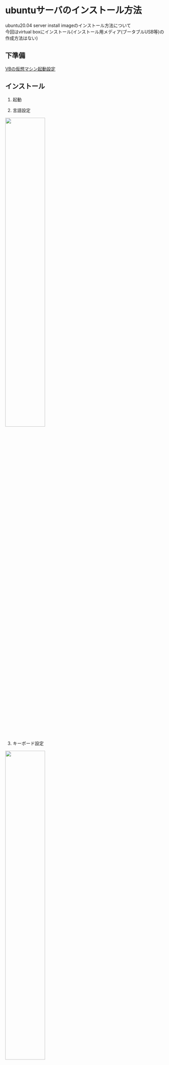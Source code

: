# ubuntuサーバのインストール方法
ubuntu20.04 server install imageのインストール方法について
<br>今回はvirtual boxにインストール(インストール用メディア(ブータブルUSB等)の作成方法はない)

## 下準備

[VBの仮想マシン起動設定](../../VirtualBox/VB_settings.md)

## インストール

1. 起動

  
2. 言語設定

  <img src="./images/ubuntu_server1.PNG" width="50%">

3. キーボード設定

  <img src="./images/ubuntu_server2.PNG" width="50%">

4. ネットワーク設定

  <img src="./images/ubuntu_server3.PNG" width="50%">

5. プロキシ設定

  <img src="./images/ubuntu_server4.PNG" width="50%">

6. ミラーサーバ設定

  <img src="./images/ubuntu_server5.PNG" width="50%">

7. インストールするディスク指定

  <img src="./images/ubuntu_server6.PNG" width="50%">

8. ストレージ設定

  <img src="./images/ubuntu_server7.PNG" width="50%">

9. インストール処理の開始

  <img src="./images/ubuntu_server8.PNG" width="50%">

10. ユーザ作成

  <img src="./images/ubuntu_server9.PNG" width="50%">

11. ssh設定

  <img src="./images/ubuntu_server10.PNG" width="50%">

12. インストールパッケージ選択

  <img src="./images/ubuntu_server11.PNG" width="50%">

13. インストール処理

  <img src="./images/ubuntu_server12.PNG" width="50%">

14. インストール完了->再起動

  <img src="./images/ubuntu_server13.PNG" width="50%">

15. Fail unmounting \cdrom.エラー

  <img src="./images/ubuntu_server14.PNG" width="50%">

16. ログイン画面

  <img src="./images/ubuntu_server15.PNG" width="50%">

## 次の項目
[ubuntuの初期設定](./init_setting.md)
